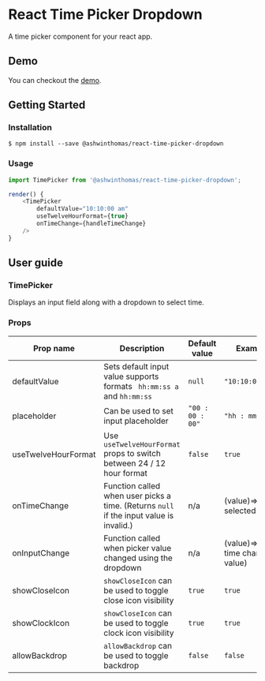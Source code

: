# React Time Picker Dropdown
A time picker component for your react app. 

## Demo
You can checkout the [demo](https://timepicker.ashwinthomas.in/).

## Getting Started

### Installation

```shell
$ npm install --save @ashwinthomas/react-time-picker-dropdown
```

### Usage

```javascript
import TimePicker from '@ashwinthomas/react-time-picker-dropdown';

render() {
	<TimePicker
        defaultValue="10:10:00 am"
        useTwelveHourFormat={true}
        onTimeChange={handleTimeChange}        
    />
}
```

## User guide

### TimePicker

Displays an input field along with a dropdown to select time.

### Props

| Prop name            | Description                                                                                                                                                                                                  | Default value           | Example values                                                                                      |
| -------------------- | ------------------------------------------------------------------------------------------------------------------------------------------------------------------------------------------------------------ | ----------------------- | --------------------------------------------------------------------------------------------------- |
| defaultValue         | Sets default input value supports formats ` hh:mm:ss a` and `hh:mm:ss`                                                                                                                                       | `null`                  | `"10:10:00 am"`                                                                                     |
| placeholder          | Can be used to set input placeholder                                                                                                                                                                         | `"00 : 00 : 00"`        | `"hh : mm : ss"`                                                                                    |
| useTwelveHourFormat  | Use `useTwelveHourFormat` props to switch between 24 / 12 hour format                                                                                                                                        | `false`                 | `true`                                                                                              |
| onTimeChange         | Function called when user picks a time. (Returns `null` if the input value is invalid.)                                                                                                                      | n/a                     | (value)=>alert("Time selected is: ", value)                                                         |
| onInputChange        | Function called when picker value changed using the dropdown                                                                                                                                                 | n/a                     | (value)=>alert("Display time changed: ", value)                                                     |
| showCloseIcon        | `showCloseIcon` can be used to toggle close icon visibility                                                                                                                                                  | `true`                  | `true`                                                                                              |
| showClockIcon        | `showCloseIcon` can be used to toggle clock icon visibility                                                                                                                                                  | `true`                  | `true`                                                                                              |
| allowBackdrop        | `allowBackdrop` can be used to toggle backdrop                                                                                                                                                               | `false`                 | `false`                                                                                             |